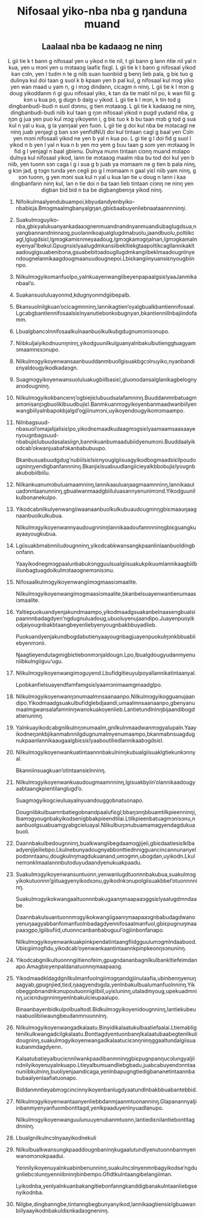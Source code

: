 <h1 align='center'>Nifosaal yiko-nba nba g ŋanduna muand</h1>
<h2 align='center'>Laalaal nba be kadaaɔg ne ninŋ</h2>
<p align='center'>L gii tie k t bann g nifosaal yen u yikod n tie nil, t gii bann g lann ńtie nil yal n kua, yen u mɔni yen u mɔtaaɔg laafiɛ fiɛgl.
L gii tie k t bann g nifosaal yikod kan cɔln, yen l tudm n te g niib suan tuonbiid g benŋ lieb pala, g biɛ tuo g dulinya kul doi taan g suol k b kpaan yen b pal kul, g nifosaal kul mɔg yiko yen wan maad u yam n, g i mɔg dindann, cicagm n ninŋ.
L gii tie k l mɔn g doug yikoddanm ń gi guu nifosaal yiko, k tan da tie mabl nil po, k wan fiil g kɔn u kua po, g dugn b dalg u yikod. L gii tie k l mɔn, k tin tod g dingbanbudi-budi n suol dɔnnu, g tien mɔtaaɔg.
L gii tie k kadaaɔg ne ninŋ, dingbanbudi-budi niib kul taan g ŋɔn nifosaal yikod n pugd yudand nba, g ŋɔn g jua yen puo kul mɔg yikoyenn i, g biɛ tuo k b bu taan mɔb g tod g sua kul n yal u kua, g la yanŋaal yen fuon.
L gii tie g doi kul nba be mɔtacagl ne ninŋ juab yenjagl g ban sɔn yenfidNU) doi kul tintaan cagl g baal yen
Cɔln yen mɔni nifosaali yikod ne yen b yal n kua po.
L gi tie g l doi fid g suol l yikod n b yen l yal n kua n b yen mɔ yem g buu taan g som yen mɔtaaɔg ln fid g l yenjagl n baal gbienu.
Dulnya munn tintaan ciɔnŋ muand mɔlapo dulnya kul nifosaal yikod, lann tie mɔtaaɔg maalm nba bu tod doi kul yen b niib, yen tuonn sɔn caga l g i sua g b juab ya mɔmaam ne g tien b pala ninŋ, g kɔn jad, g tɔgn tunda yen cegli po g l mɔmaam n gaal yiɛl niib yam ninŋ, g sɔn tuonn, g yen mɔni sua kul n yal u kua lan tie u doug n lann i kaa dingbanfann ninŋ kul, lan n tie doi n ba taan lieb tintaan ciɔnŋ ne ninŋ yen digban bid bid n ba be digbangbenŋa yikod ninŋ.</p>
<ol>
  <li>
    <p>Nifoikulmaalyendubuampoi,kbyudandyenbyiko-nbabiɛja.Bmɔgmaalmgbanyalgŋan,gbiɛbaabuyenliebnaataannnninŋi.</p>
  </li>
  <li>
    <p>Suakulmɔguyiko-nba,gbiɛyalukuanyankadaaɔgnenmuandnandnyanmuandiubaglugdsua,nyangbannandninnaɔg,puolannikoajualglugdmabuolu,jaandbuolu,poltiikcagl,lglugdsiɛl,lgmɔgkamiɛnmeyaadoug,lgmɔgkamɔgŋalnan,lgmɔgkamalneyenyal’lbekul.Gpugnsiɛlyaalugdmkansiibekltiekgtaapoltikcagllannikakltaadouglgsuabenibɔna,gsuabebitɔadougllugdmkangiibeklmaadougnlnyendougnelannikaagdougmaanuudougnepoi.Lbiɛkangiinyuansiɛnyougbiinnpo.</p>
  </li>
  <li>
    <p>Nilkulmɔgyikomanfuolpo,yalnkuayenwangiibeyenpapaalgsiɛlyaaJanmikanbaal’o.</p>
  </li>
  <li>
    <p>Suakansuoluluayonmd,kdugnyonmdgiibepalb.</p>
  </li>
  <li>
    <p>Bkansuolnilgkuan’ocicagmnninŋ,lannikagtien’oyalgbualkbantiennifosaal.Lgcabgbantiennifosaalsiɛlnyanutiebonkobugnyan,bkantiennillnbajiindofamm.</p>
  </li>
  <li>
    <p>Lbualgbancɔlnnifosaalkulnaanbuolkulkubgdugnumɔnisɔnupo.</p>
  </li>
  <li>
    <p>Niibkuljaiyikodnuunŋninŋ,yikodguunilkulguanyalnbakulbutienggtuagyamɔmaamnɛsɔnupo.</p>
  </li>
  <li>
    <p>Nilkulmɔgyikoyenwansaanbuuddanmbuollgisuakbgcɔlnuyiko,nyanbandiɛnyaldougyikodkadaɔgn.</p>
  </li>
  <li>
    <p>Suagmɔgyikoyenwansuoluluakugbiilbasiɛl,gluonodansalglanikagbelognyanodougninŋ.</p>
  </li>
  <li>
    <p>Nilkulmɔgyikokbancenŋ’ogbiejiɛlubuudsalafamninŋ.Buuddanmnbatuagmamɔnisanjɔgbuoliklbuudbujiɛl.Banmkuanmɔgyikoyenbanmaadwanbiilyenwangbiilyalnbapokbjalgd’ogjiinumɔni,uyikoyendougyikomɔmaampo.</p>
  </li>
  <li>
    <p>Nilnbagsuud-nbasuol’omajalijalisiɛlpo,yikodnɛmaadkudaagmɔgsiɛlyaamaamsaasaayenyougnbagsuud-nbabujiɛlubuudasalasiign,banmkuanbumaadubiidyenumɔni.Buuddaalyikodcab’okwanjuabafɔkanbabubuupo.</p>
    <p>Bkanbusuabuudgdug’nubiilsiɛlsiɛnyouglgiisuagyikodbogmaadsiɛllpoudougninŋyendigbanfannninŋ.Bkanjiɛlsuabuudlangiicieyalkbbobujiɛlyougnbakubobiilbiilu.</p>
  </li>
  <li>
    <p>Nilkankuanumɔbuluamaamninŋ,lannikaauluaŋaagmaamnninŋ,lannikaauluadɔnntaanunninŋ,gbualwanmaadgbiiluluasannyenunimɔnd.Yikodguunilkulbonanekulpo.</p>
  </li>
  <li>
    <p>Yikodcabnilkulyenwangiiwaanaanbuolkulkubuaudougninŋgbiɛmaauŋaagnaanbuolkulkubua.</p>
    <p>Nilkulmɔgyikoyenwannyaudougnninŋlannikaadoufannnninŋgbiɛguangkuayaayougkubua.</p>
  </li>
  <li>
    <p>Lgiisuakbmabnniludougnninŋ,yikodcabkwansangkpaanlinlaanbuoldingbonfann.</p>
    <p>Yaayikodnegmɔgpaalunbabukɔngguulsualgiisuakukpikuumlannikaagbiilbiilunbagtuagdoikulmɔtaaɔgnemɔnisɔnu.</p>
  </li>
  <li>
    <p>Nifosaalkulmɔgyikoyenwangiimɔgmaasiɔmaalite.</p>
    <p>Nilkulmɔgyikoyenwangimɔgmaasiɔmaalite,bkanbelsuayenwantienumaasiɔmaalite.</p>
  </li>
  <li>
    <p>Yaltiepuokuandyenjakundmaampo,yikodmaadgsuakanbelnaasengbualsipaannnbadagdyen’ngdugnuluadoug,ubuoluyenujaandipo.Juayenpuoyikodjaiyougnbakbtaangbeyenliebyenyougnbakbbuyadlieb.</p>
    <p>Puokuandyenjakundbogdabutienyaayougnbagjuayenpuokulŋɔnkbbuabliebyenmɔnii.</p>
    <p>Ŋaagtieyendutagmigbiɛtiebonmɔnjaldougn.Lpo,lbualgdougyudanmyenuniibkulngiiguu’ugu.</p>
  </li>
  <li>
    <p>Nilkulmɔgyikoyenwangimɔguyend.Lbufidgitieuyulpoyallannikatintaanyal.</p>
    <p>Lpobkanfielsuayendfamfamgsiɛlyaamɔnimaamgmaadglpo.</p>
  </li>
  <li>
    <p>Nilkulmɔgyikoyenwanŋɔnumaalmnsaanaanpo.Nilkulmɔgyikogguanujaandipo.Yikodmaadgsuakulbufidglebdjaandi,umaalmnsaanaanpo,gbenyanumaalmgwansalafamninŋwanokuakoyenlieb.Lantietundlninŋbijaandibogdatienuninŋ.</p>
  </li>
  <li>
    <p>Yalnkuayikodcabgnilkulnŋɔnumaalm,gnilkulnmaadwanmɔgyalupaln.Yaayikodneŋɔnkbjikanmabnnilgdugnumalmyenumaampo,bkanmabnsuagdugnukpaanlannikaaugaalgbiɛsiɛlyaaboutiliedlannikaabɔgdsiɛl.</p>
  </li>
  <li>
    <p>Nilkulmɔgyikoyenwankuatintaannnbakulninŋkubualgiisuaklgtiekunkɔnnyal.</p>
    <p>Bkanniinsuagkuan’otintaansiɛlnninŋ.</p>
  </li>
  <li>
    <p>Nilkulmɔgyikoyenwankuaudougmaamnninŋ,lgisuakbyiin’olannikaadougyaabtaangkpientilanglugd’o.</p>
    <p>Suagmɔgyikogcieuluayalnyuandouggobnatuonapo.</p>
    <p>Dougniibkulbuamnbatiegobnandpaalufiɛgl;bbaŋɔnŋbbuamtilkpieenninŋi,lbamɔgyougnbakyikodsenigbbakpieendtilai.Ltilkpieenbatuagmɔnisɔnu,naanbuolgsuabuamgyabgcieluayal.Nilkulbuŋɔnubuamamagyendagdukuabuoli.</p>
  </li>
  <li>
    <p>Daannbakulbedougnninŋ,bualkwangiibegdaamɔgjijeii,gbiɛdaatiesiɛlklbaadyenjijeiliebpo.Lkulnebunyadougnyabbonttiednnigguancincannunanyelpodɔnntaanu,dougkulnŋmagdukuanand,umɔgmn,ubogdan,uyikodn.Lkulnemɔnklmaalannnbutoduyudaandyenukuakpaadu.</p>
  </li>
  <li>
    <p>Suakulmɔgyikoyenwansuntuonn,yenwanlugdtuonnnbakubua,suakulmɔgyikokutuonnn’giituagyenyikodsɔnu,gyikodnkɔnupolgiisuakbbel’otuonnnninŋ.</p>
    <p>Suakulmɔgyikokwangaaltuonnnbakugaanŋmaapaaɔggsiɛlyaalugdmndaabe.</p>
    <p>Daannbakulsuantuonnmɔgyikokwangiigaanŋmaapaaɔgnbabudagdwanoyenuŋaagyabbanfomanfuolnbadagdyennifosaalmanfuol,gbiɛpugnuŋmaapaaɔgpo,lgiibufiid,utuonncanbanbabuguul’ogjiinbonfanapo.</p>
    <p>Nilkulmɔgyikoyenwankuakpinkpendatintaangfiidgguulumɔgmlndaabuod.Ubiɛgiimɔgfidu,yikodcab’oyenwankaantintaannkpinpkeonŋsɔnuninŋ.</p>
  </li>
  <li>
    <p>Yikodcabgnilkultuonnngiitienofeim,gpugndananbagnilkulbankltiefeimdanapo.Amagbiɛyenpaldanatuonnŋmaapaaɔg.</p>
  </li>
  <li>
    <p>Yikodmaadkldagdgnilkulmanfuolngiimɔgŋandgjiinulaafia,ubinbenŋyenuŋaagyab,gpugnjied,tiɛd,ŋaagyendɔgda,yenlnbakulbualumanfuolnninŋ.Yikobeggobnandnkɔnupoutuonnigiibiil,uyiɛluninŋ,utaladmyoug,upekuadmninŋ,uciɛndugnninŋyenlnbakulcieupaalupo.</p>
    <p>Binaanbayenbidkulpolbualtodl.Bidkulmɔgyikoyenidougnninŋ,lantiekubeunaabuolibiiwaungbeudanmnuunninŋ.</p>
  </li>
  <li>
    <p>Nilkulmɔgyikoyenwangadkalaatu.Binyidikalaatukulbaatiefaalai.Ltiemabligtenilkulkwangadcilgkalaatu.Bonttagdyentuonbanŋlkalaatubaabegtenilkulidougninŋ,suakulmɔgyikoyenwangadkalaatuciɛɔnŋninŋggaaltundalgiisuakubanmdagdyenn.</p>
    <p>Kalaatubatieyalbuciɛnnilwankpaadibanmninŋgbiɛpugnpanŋucɔlungyaljiindnilyikoyenuyalnkuapo.Ltieyalbumuandliebgbadu,juabcabuyendɔnntaanuniibkulninŋ,buoliyenjaandicaga,yenlnbapugngtiedigbananetintaannbabubaalyenlaafiatuonapo.</p>
    <p>Biddanmntieyabmɔgcincinnyikoyenbanlugdyaatundlnbakbbuabantebbid.</p>
  </li>
  <li>
    <p>Nilkulmɔgyikoyenwantaanyenliebbdanmjaanmtuonanninŋ.Glapanannyaljiinbanmyenyanfuombontitagd,yenlkpaaduyenlnyuadlanupo.</p>
    <p>Nilkulmɔgyikoyenwanguulunuuyenubanmtuonn,lantiediɛnilantiebontitagdnninŋ.</p>
  </li>
  <li>
    <p>Lbualgnilkulncɔlnyaayikodnekuli</p>
  </li>
  <li>
    <p>Nilkulbualkwansungkpaaddougnbaninŋkugaalutundlyenutuonnbanmyenwanomɔnokpaadui.</p>
    <p>Yennilyikoyenuyalnkuabinbenunninŋ,suakulncɔlnyenmnbagyikodse’ngdugnliebcɔlunŋyenniibninŋbinbempo.Gfidtkulntaangibelangiiman.</p>
    <p>Lyikodnba,yenlyalnkuanbakangitiebonfanngkanddigbanakulntaanliebgsenyikodnba.</p>
  </li>
  <li>
    <p>Nilgbe,dingbanngbe,tintanngbegbunyanyikod,lannikaagtiensiɛlgbuawanbiilyaayikodnbakuldiɛnkadaɔgneninŋ.</p>
  </li>
</ol>